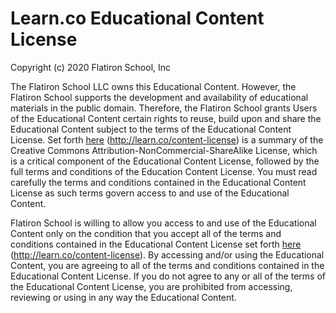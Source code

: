 # Learn.co Educational Content License

Copyright (c) 2020 Flatiron School, Inc

The Flatiron School LLC owns this Educational Content. However, the Flatiron
School supports the development and availability of educational materials in
the public domain. Therefore, the Flatiron School grants Users of the
Educational Content certain rights to reuse, build upon and share the
Educational Content subject to the terms of the Educational Content License.
Set forth [here](http://learn.co/content-license)
(http://learn.co/content-license) is a summary of the Creative Commons
Attribution-NonCommercial-ShareAlike License, which is a critical component
of the Educational Content License, followed by the full terms and conditions
of the Education Content License. You must read carefully the terms and
conditions contained in the Educational Content License as such terms govern
access to and use of the Educational Content.

Flatiron School is willing to allow you access to and use of the Educational
Content only on the condition that you accept all of the terms and conditions
contained in the Educational Content License set forth
[here](http://learn.co/content-license) (http://learn.co/content-license).  By
accessing and/or using the Educational Content, you are agreeing to all of the
terms and conditions contained in the Educational Content License.  If you do
not agree to any or all of the terms of the Educational Content License, you
are prohibited from accessing, reviewing or using in any way the Educational
Content.
